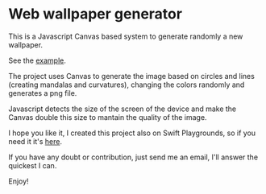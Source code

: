 # Web wallpaper generator #

This is a Javascript Canvas based system to generate randomly a new wallpaper.

See the [example](https://adrojo.com/ad_wallpaper/).

The project uses Canvas to generate the image based on circles and lines (creating mandalas and curvatures), changing the colors randomly and generates a png file.

Javascript detects the size of the screen of the device and make the Canvas double this size to mantain the quality of the image.

I hope you like it, I created this project also on Swift Playgrounds, so if you need it it's [here](https://github.com/adrojodev/Wallpaper-Generator-Swift-Playgrounds).

If you have any doubt or contribution, just send me an email, I'll answer the quickest I can. 

Enjoy!
